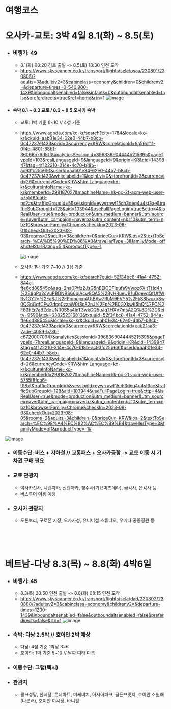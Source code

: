 # 여행코스


# 오사카-교토: 3박 4일 8.1(화) ~ 8.5(토)
- ### 비행기: 49
   * 8.1(화) 08:20 김포 출발 -> 8.5(토) 18:30 인천 도착
   * https://www.skyscanner.co.kr/transport/flights/sela/osaa/230801/230805/?adults=3&adultsv2=3&cabinclass=economy&children=0&childrenv2=&departure-times=0-540,900-1439&inboundaltsenabled=false&infants=0&outboundaltsenabled=false&preferdirects=true&ref=home&rtn=1
![image](https://github.com/lemonyone/travel/assets/116869373/06aca0b2-8d27-4181-be49-7676334486df)

- #### 숙박  8.1 ~ 8.3 교토 / 8.3 ~ 8.5 오사카 숙박
  * 교토: 1박 기준 6~10 // 4성 기준
  * https://www.agoda.com/ko-kr/search?city=1784&locale=ko-kr&ckuid=aab01e34-62e0-44b7-b8cb-0c47237ef433&prid=0&currency=KRW&correlationId=8a56cf11-0f4c-4801-88b1-36066b79d51f&analyticsSessionId=3968369044445215395&pageTypeId=103&realLanguageId=9&languageId=9&origin=KR&cid=1439847&tag=4f122210-314e-4c70-b18b-ac93fc25b69f&userId=aab01e34-62e0-44b7-b8cb-0c47237ef433&whitelabelid=1&loginLvl=0&storefrontId=3&currencyId=26&currencyCode=KRW&htmlLanguage=ko-kr&cultureInfoName=ko-kr&memberId=298187027&machineName=hk-pc-2f-acm-web-user-5755f8fcb6-ps2zs&trafficGroupId=5&sessionId=eywrrawf15ch3deq4u4st3ae&trafficSubGroupId=128&aid=103944&useFullPageLogin=true&cttp=4&isRealUser=true&mode=production&utm_medium=banner&utm_source=naver&utm_campaign=naverbz&utm_content=nbz10&utm_term=nbz10&browserFamily=Chrome&checkIn=2023-08-01&checkOut=2023-08-03&rooms=2&adults=3&children=0&priceCur=KRW&los=2&textToSearch=%EA%B5%90%ED%86%A0&travellerType=3&familyMode=off&hotelStarRating=5,4&productType=-1
    
    ![image](https://github.com/lemonyone/travel/assets/116869373/16bcef7b-e323-4951-b5be-54376196b5b6)

  * 오사카 1박 기준 7~10 // 3성 기준
  * https://www.agoda.com/ko-kr/search?guid=52f34bc8-41a4-4752-844a-ffe6cd88545c&asq=2na0Ptfz2JsG5nEElCDFjpufa9Vwpz6XltTHq4n%2B9gPa2cVuPBDNBS66qiAcw9QA5%2ByHRueUB1uDqevgQfUffWRv1OY2g%2FdSJ%2FPnmujxn4UtBAw7RbM9FVY5%2FkS8lwxxbSw0QGnGqfCFw2dcg0zaaW0t3c82nJ%2Fp%2B0GXkwK5hQ%2FC%2F83hEr7aBZdqUNR0S5a4lnT3wkGQ5uJqTHXV7msA2Q%3D%3D&city=9590&tick=638252316813&txtuuid=52f34bc8-41a4-4752-844a-ffe6cd88545c&locale=ko-kr&ckuid=aab01e34-62e0-44b7-b8cb-0c47237ef433&prid=0&currency=KRW&correlationId=cab21aa3-2ade-4059-b73b-c67200070947&analyticsSessionId=3968369044445215395&pageTypeId=7&realLanguageId=9&languageId=9&origin=KR&cid=1439847&tag=4f122210-314e-4c70-b18b-ac93fc25b69f&userId=aab01e34-62e0-44b7-b8cb-0c47237ef433&whitelabelid=1&loginLvl=0&storefrontId=3&currencyId=26&currencyCode=KRW&htmlLanguage=ko-kr&cultureInfoName=ko-kr&memberId=298187027&machineName=hk-pc-2f-acm-web-user-5755f8fcb6-t98xt&trafficGroupId=5&sessionId=eywrrawf15ch3deq4u4st3ae&trafficSubGroupId=128&aid=103944&useFullPageLogin=true&cttp=4&isRealUser=true&mode=production&utm_medium=banner&utm_source=naver&utm_campaign=naverbz&utm_content=nbz10&utm_term=nbz10&browserFamily=Chrome&checkIn=2023-08-03&checkOut=2023-08-05&rooms=2&adults=3&children=0&priceCur=KRW&los=2&textToSearch=%EC%98%A4%EC%82%AC%EC%B9%B4&travellerType=3&familyMode=off&productType=-1#

 ![image](https://github.com/lemonyone/travel/assets/116869373/0051c49e-f210-4346-9204-d95c7060cb56)

 
  
- ### 이동수단: 버스 + 지하철 // 교통패스 + 오사카공항 -> 교토 이동 시 기차권 구매 필요

- ### 교토 관광지
  * 야사카신사, 니넨자카, 신넨자카, 청수사(기요미즈데라), 금각사, 은각사 등
  * 버스투어 이용 예정

- ### 오사카 관광지
  * 도톤보리, 구로몬 시장, 오사카성, 유니버셜 스튜디오, 우메다 공중정원 등

<br>
<br>
<br>

#  베트남-다낭 8.3(목) ~ 8.8(화) 4박6일 
- ### 비행기: 45
  * 8.3(목) 20:50 인천 출발 -> 8.8(화) 08:15 인천 도착
  * https://www.skyscanner.co.kr/transport/flights/sela/dad/230803/230808/?adultsv2=3&cabinclass=economy&childrenv2=&departure-times=1200-1439&inboundaltsenabled=false&outboundaltsenabled=false&preferdirects=false&rtn=1
  ![image](https://github.com/lemonyone/travel/assets/116869373/a08108f6-5a76-468b-bec4-06999c0e41dc)

- ### 숙박: 다낭 2.5박 // 호이안 2박 예상
  * 다낭: 4성 기준 1박당 3~6
  * 호이안: 1박 기준 5~10 // 날짜 따라 다름
  
- ### 이동수단: 그랩(택시)

- ### 관광지
  * 핑크성당, 한시장, 롯데마트, 미케비치, 아시아파크, 골든브릿지, 호이안 소원배(나룻배), 호이안 야시장, 바니힐
